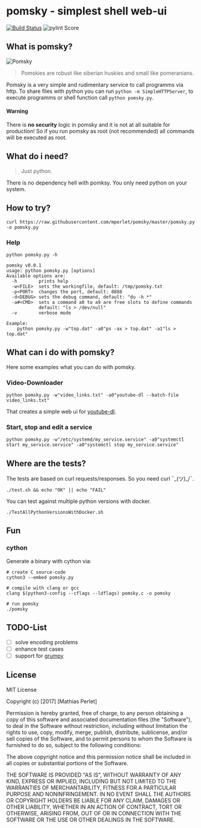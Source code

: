 # pomsky - simplest shell web-ui
[![Build Status](https://travis-ci.org/mperlet/pomsky.svg?branch=master)](https://travis-ci.org/mperlet/pomsky)
![pylint Score](https://mperlet.github.io/pybadge/badges/4.81.svg)

## What is pomsky?

![Pomsky](http://www.wallpapermaiden.com/image/2017/03/08/dog-yawning-tongue-muzzle-fluffy-animal-14137-thumb.jpg)

> Pomskies are robust like siberian huskies and small like pomeranians.

Pomsky is a very simple and rudimentary service to call programms via http.
To share files with python you can run `python -m SimpleHTTPServer`, to execute
programms or shell function call `python pomsky.py`.

#### Warning

There is **no security** logic in pomsky and it is not at all suitable for production!
So if you run pomsky as root (not recommended) all commands will be executed as root.  

## What do i need?

> Just python.

There is no dependency hell with pomksy. You only need python on your system.

## How to try?

```
curl https://raw.githubusercontent.com/mperlet/pomsky/master/pomsky.py -o pomsky.py
```

### Help

```
python pomsky.py -h

pomsky v0.0.1
usage: python pomsky.py [options]
Available options are:
  -h        prints help
  -w<FILE>  sets the workingfile, default: /tmp/pomsky.txt
  -p<PORT>  changes the port, default: 8888
  -d<DEBUG> sets the debug command, default: "du -h *"
  -a#<CMD>  sets a command a0 to a9 are free slots to define commands
            default: "ls > /dev/null"
  -v        verbose mode

Example:
    python pomsky.py -w"top.dat" -a0"ps -ax > top.dat" -a1"ls > top.dat"
```

## What can i do with pomsky?

Here some examples what you can do with pomsky.

### Video-Downloader

```
python pomsky.py -w"video_links.txt" -a0"youtube-dl --batch-file video_links.txt"
```

That creates a simple web ui for [youtube-dl](https://github.com/rg3/youtube-dl).

### Start, stop and edit a service

```
python pomsky.py -w"/etc/systemd/my_service.service" -a0"systemctl start my_service.service" -a0"systemctl stop my_service.service"
```

## Where are the tests?

The tests are based on curl requests/responses. So you need curl ¯\_(ツ)_/¯.

```
./test.sh && echo "OK" || echo "FAIL"
```

You can test against multiple python versions with docker.

```
./TestAllPythonVersionsWithDocker.sh
```

## Fun

### cython
Generate a binary with cython via:

```
# create C source-code
cython3 --embed pomsky.py

# compile with clang or gcc
clang $(python3-config --cflags --ldflags) pomsky.c -o pomsky

# run pomsky
./pomsky
```

## TODO-List

- [ ] solve encoding problems
- [ ] enhance test cases
- [ ] support for [grumpy](https://github.com/google/grumpy)

## License

MIT License

Copyright (c) [2017] [Mathias Perlet]

Permission is hereby granted, free of charge, to any person obtaining a copy
of this software and associated documentation files (the "Software"), to deal
in the Software without restriction, including without limitation the rights
to use, copy, modify, merge, publish, distribute, sublicense, and/or sell
copies of the Software, and to permit persons to whom the Software is
furnished to do so, subject to the following conditions:

The above copyright notice and this permission notice shall be included in all
copies or substantial portions of the Software.

THE SOFTWARE IS PROVIDED "AS IS", WITHOUT WARRANTY OF ANY KIND, EXPRESS OR
IMPLIED, INCLUDING BUT NOT LIMITED TO THE WARRANTIES OF MERCHANTABILITY,
FITNESS FOR A PARTICULAR PURPOSE AND NONINFRINGEMENT. IN NO EVENT SHALL THE
AUTHORS OR COPYRIGHT HOLDERS BE LIABLE FOR ANY CLAIM, DAMAGES OR OTHER
LIABILITY, WHETHER IN AN ACTION OF CONTRACT, TORT OR OTHERWISE, ARISING FROM,
OUT OF OR IN CONNECTION WITH THE SOFTWARE OR THE USE OR OTHER DEALINGS IN THE
SOFTWARE.
